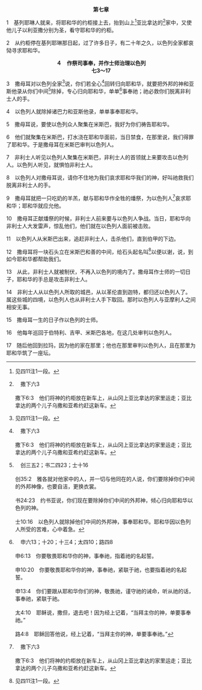 <p style="text-align:center;font-weight:bold;">第七章</p>

1　基列耶琳人就来，将耶和华的约柜接上去，抬到山上[^1]亚比拿达的[^a]家中，又使他儿子以利亚撒分别为圣，看守耶和华的约柜。

[^1]:见四11注1一段。

[^a]:　撒下六3<br><br>撒下6:3　他们将神的约柜放在新车上，从山冈上亚比拿达的家里运走；亚比拿达的两个儿子乌撒和亚希约赶这新车。

2　从约柜停在基列耶琳那日起，过了许多日子，有二十年之久，以色列全家都哀恸寻求耶和华。
<p style="text-align:center;font-weight:bold;">４　作祭司事奉，并作士师治理以色列<br>七3～17</p>

3　撒母耳对以色列全家[^1]说，你们若全心[^a]回转归向耶和华，就要把外邦的神和亚斯他录从你们中间[^b]除掉，专心归向耶和华，单单[^c]事奉祂；祂必救你们脱离非利士人的手。

[^1]:2～6节的图画显示一班回转归向神的百姓，以及一个在地上与神是一的人—撒母耳。撒母耳开始尽职，作为在地上代理的神，代表天上的神在地上治理祂的百姓。<br><br>撒母耳生来是利未人，由极大的背叛者可拉的一个后裔所生(代上六33～38，参民十六1～33)。他以五种身分供职：(一)是拿细耳人，绝对奉献给神，使神得以完成祂的经纶，是自愿者，顶替了任何正式、形式的事奉神者(一11，28上)；(二)是祭司，忠信的代表神行动，甚至为着神在地上的行政，设立并建立君王(二35)；(三)是神所立的申言者(三20)，辅助他作为祭司所设立的君王，说神的话，以顶替老旧祭司职分教导神的话语；(四)是由神所立的士师(15～17)，施行神的行政，以顶替老旧祭司职分审断百姓；(五)是祷告的人，为神的选民以色列人祷告(3～14，八6，十五11下，参十二23)，使他们蒙保守在神的道路上，与神是一，不落在外邦偶像的网罗里，却享受神作以便以谢(12)，使神对祂选民旨意中的愿望得以成全。神向耶利米承认，撒母耳像摩西一样，是站在神面前为祂百姓代求的人(耶十五1)。摩西是祭司(出二九)，申言者(申十八15，18)，也是士师(出十八13，16)；他一直为神的百姓祷告(例如，出三二11～13，31～32)。在这些事上，撒母耳也是如此。在旧约里，只有摩西和撒母耳够资格完全有分于祭司职分、申言者职分和士师职分。

[^a]:　申三十2～10；王上八48；赛五五7；何六1；珥二12<br><br>申30:2　你和你的子孙若全心全魂归向耶和华你的神，照我今日一切所吩咐的，听从祂的话；<br><br>申30:3　那时，耶和华你的神必使你这被掳的人归回，也必怜恤你；耶和华你的神要回转过来，从分散你到的万民中，将你招聚回来。<br><br>申30:4　你被赶散的人，就是在天涯，耶和华你的神也必从那里招聚你，把你带回来。<br><br>申30:5　耶和华你的神必领你进入你列祖所得的地，使你可以得着；又必善待你，使你的人数比你列祖众多。<br><br>申30:6　耶和华你神必给你的心和你后裔的心行割礼，好叫你全心全魂爱耶和华你的神，使你可以存活。<br><br>申30:7　耶和华你的神，必将这一切咒诅加在你仇敌和恨恶你、逼迫你的人身上。<br><br>申30:8　你必归回，听从耶和华的话，遵行祂的一切诫命，就是我今日所吩咐你的。<br><br>申30:9　耶和华你的神必使你手所办的一切事，并你身所生的、牲畜所下的、地所产的，都丰富有余；因为耶和华必再喜悦你，叫你得福，像从前喜悦你列祖一样。<br><br>申30:10　只要你听从耶和华你神的话，谨守这律法书上所写的诫命和律例，又全心全魂归向耶和华你的神。<br><br>王上8:48　他们若在掳掠他们之仇敌的地，全心全魂归向你，又向着自己的地，就是你赐给他们列祖之地，和你所选择的城，并我为你名所建造的殿，向你祷告，<br><br>赛55:7　恶人当离弃自己的道路，作孽的人当弃绝自己的意念，归向耶和华，耶和华就必怜恤他；当归向我们的神，因为祂必广行赦免。<br><br>何6:1　来吧，我们归向耶和华；祂撕裂我们，也必医治；祂打伤我们，也必缠裹。<br><br>珥2:12　耶和华说，虽然如此，你们应当禁食、哭泣、悲哀，全心归向我；

[^b]:　创三五2；书二四23；士十16<br><br>创35:2　雅各就对他家中的人，并一切与他同在的人说，你们要除掉你们中间的外邦神像，也要自洁，更换衣裳。<br><br>书24:23　约书亚说，你们现在要除掉你们中间的外邦神，倾心归向耶和华以色列的神。<br><br>士10:16　以色列人就除掉他们中间的外邦神，事奉耶和华。耶和华因以色列人所受的苦难，心中着急。

[^c]:　申六13；十20；十三4；太四10；路四8<br><br>申6:13　你要敬畏耶和华你的神，事奉祂，指着祂的名起誓。<br><br>申10:20　你要敬畏耶和华你的神，事奉祂，紧联于祂，也要指着祂的名起誓。<br><br>申13:4　你们要跟从耶和华你们的神，敬畏祂，谨守祂的诫命，听从祂的话，事奉祂，紧联于祂。<br><br>太4:10　耶稣说，撒但，退去吧！因为经上记着，“当拜主你的神，单要事奉祂。”<br><br>路4:8　耶稣回答他说，经上记着，“当拜主你的神，单要事奉祂。”

4　以色列人就除掉诸巴力和亚斯他录，单单事奉耶和华。

5　撒母耳说，要使以色列众人聚集在米斯巴，我好为你们祷告耶和华。

6　他们就聚集在米斯巴，打水浇在耶和华面前，当日禁食，在那里说，我们得罪了耶和华。于是撒母耳在米斯巴审判以色列人。

7　非利士人听见以色列人聚集在米斯巴，非利士人的首领就上来要攻击以色列人。以色列人听见，就惧怕非利士人。

8　以色列人对撒母耳说，请你不住地为我们哀求耶和华我们的神，好叫祂救我们脱离非利士人的手。

9　撒母耳就把一只吃奶的羊羔，献与耶和华作全牲的燔祭，为以色列人[^a]哀求耶和华；耶和华就应允他。

[^a]:　诗九九6；耶十五1<br><br>诗99:6　在祂的祭司中有摩西和亚伦，在呼求祂名的人中有撒母耳，他们呼求耶和华，祂就应允他们。<br><br>耶15:1　耶和华对我说，虽有摩西和撒母耳站在我面前代求，我也不转向这百姓。你将他们从我眼前打发走，叫他们去吧。

10　撒母耳正献燔祭的时候，非利士人前来要与以色列人争战。当日，耶和华向非利士人大发雷声，惊乱他们，他们就在以色列人面前被击败。

11　以色列人从米斯巴出来，追赶非利士人，击杀他们，直到伯甲的下边。

12　撒母耳将一块石头立在米斯巴和善的中间，给石头起名叫[^1]以便以谢，说，到如今耶和华都帮助我们。

[^1]:意，帮助的石头。

13　从此，非利士人就被制伏，不再入以色列的境内了。撒母耳作士师的一切日子，耶和华的手总是攻击非利士人。

14　非利士人从以色列人所取的城邑，从以革伦直到迦特，都归还以色列人了。属这些城的四境，以色列人也从非利士人手下取回。那时以色列人与亚摩利人之间相安无事。

15　撒母耳一生的日子作以色列的士师。

16　他每年巡回于伯特利、吉甲、米斯巴各地，在这几处审判以色列人。

17　随后他回到拉玛，因为他的家在那里；他也在那里审判以色列人，且在那里为耶和华筑了一座坛。
